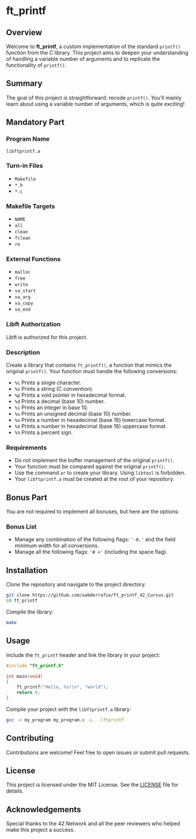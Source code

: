 
# ft_printf

## Overview

Welcome to **ft_printf**, a custom implementation of the standard `printf()` function from the C library. This project aims to deepen your understanding of handling a variable number of arguments and to replicate the functionality of `printf()`.

## Summary

The goal of this project is straightforward: recode `printf()`. You'll mainly learn about using a variable number of arguments, which is quite exciting!

## Mandatory Part

### Program Name
`libftprintf.a`

### Turn-in Files
- `Makefile`
- `*.h`
- `*.c`

### Makefile Targets
- `NAME`
- `all`
- `clean`
- `fclean`
- `re`

### External Functions
- `malloc`
- `free`
- `write`
- `va_start`
- `va_arg`
- `va_copy`
- `va_end`

### Libft Authorization
Libft is authorized for this project.

### Description
Create a library that contains `ft_printf()`, a function that mimics the original `printf()`. Your function must handle the following conversions:

- `%c` Prints a single character.
- `%s` Prints a string (C convention).
- `%p` Prints a void pointer in hexadecimal format.
- `%d` Prints a decimal (base 10) number.
- `%i` Prints an integer in base 10.
- `%u` Prints an unsigned decimal (base 10) number.
- `%x` Prints a number in hexadecimal (base 16) lowercase format.
- `%X` Prints a number in hexadecimal (base 16) uppercase format.
- `%%` Prints a percent sign.

### Requirements
- Do not implement the buffer management of the original `printf()`.
- Your function must be compared against the original `printf()`.
- Use the command `ar` to create your library. Using `libtool` is forbidden.
- Your `libftprintf.a` must be created at the root of your repository.

## Bonus Part

You are not required to implement all bonuses, but here are the options:

### Bonus List
- Manage any combination of the following flags: `'-0.'` and the field minimum width for all conversions.
- Manage all the following flags: `'# +'` (including the space flag).

## Installation

Clone the repository and navigate to the project directory:

```sh
git clone https://github.com/aabderrafie/ft_printf_42_Cursus.git
cd ft_printf
```

Compile the library:

```sh
make
```

## Usage

Include the `ft_printf` header and link the library in your project:

```c
#include "ft_printf.h"

int main(void)
{
    ft_printf("Hello, %s!\n", "world");
    return 0;
}
```

Compile your project with the `libftprintf.a` library:

```sh
gcc -o my_program my_program.c -L. -lftprintf
```

## Contributing

Contributions are welcome! Feel free to open issues or submit pull requests.

## License

This project is licensed under the MIT License. See the [LICENSE](LICENSE) file for details.

## Acknowledgements

Special thanks to the 42 Network and all the peer reviewers who helped make this project a success.

